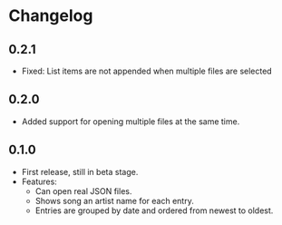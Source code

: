 # Changelog

## 0.2.1

* Fixed: List items are not appended when multiple files are selected

## 0.2.0

* Added support for opening multiple files at the same time.

## 0.1.0

* First release, still in beta stage.
* Features:
  * Can open real JSON files.
  * Shows song an artist name for each entry.
  * Entries are grouped by date and ordered from newest to oldest.